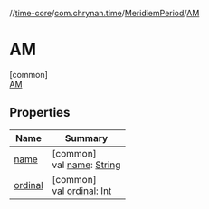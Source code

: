 //[time-core](../../../../index.md)/[com.chrynan.time](../../index.md)/[MeridiemPeriod](../index.md)/[AM](index.md)

# AM

[common]\
[AM](index.md)

## Properties

| Name | Summary |
|---|---|
| [name](../-p-m/index.md#-372974862%2FProperties%2F-2124218425) | [common]<br>val [name](../-p-m/index.md#-372974862%2FProperties%2F-2124218425): [String](https://kotlinlang.org/api/latest/jvm/stdlib/kotlin/-string/index.html) |
| [ordinal](../-p-m/index.md#-739389684%2FProperties%2F-2124218425) | [common]<br>val [ordinal](../-p-m/index.md#-739389684%2FProperties%2F-2124218425): [Int](https://kotlinlang.org/api/latest/jvm/stdlib/kotlin/-int/index.html) |
